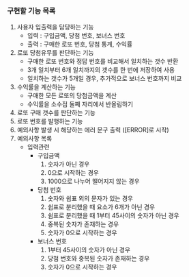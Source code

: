 ### 구현할 기능 목록
1. 사용자 입출력을 담당하는 기능
   - 입력 : 구입금액, 당첨 번호, 보너스 번호
   - 출력 : 구매한 로또 번호, 당첨 통계, 수익률
2. 로또 당첨유무를 판단하는 기능
   - 구매한 로또 번호와 정답 번호를 비교해서 일치하는 갯수 반환
   - 3개 일치부터 6개 일치까지의 갯수를 한 번에 저장하여 사용
   - 일치하는 갯수가 5개일 경우, 추가적으로 보너스 번호까지 비교
3. 수익률을 계산하는 기능
   - 구매한 모든 로또의 당첨금액을 계산
   - 수익률을 소수점 둘째 자리에서 반올림하기
4. 로또 구매 갯수를 판단하는 기능
5. 로또 번호를 발행하는 기능
6. 예외사항 발생 시 해당하는 에러 문구 출력 ([ERROR]로 시작)
7. 예외사항 목록
   - 입력관련
     + 구입금액
       1. 숫자가 아닌 경우 
       2. 0으로 시작하는 경우
       3. 1000으로 나누어 떨어지지 않는 경우
     + 당첨 번호
       1. 숫자와 쉽표 외의 문자가 있는 경우
       2. 쉼표로 분리했을 때 요소가 6개가 아닌 경우
       3. 쉼표로 분리했을 때 1부터 45사이의 숫자가 아닌 경우
       4. 중복된 숫자가 존재하는 경우
       5. 숫자가 0으로 시작하는 경우
     + 보너스 번호
       1. 1부터 45사이의 숫자가 아닌 경우
       2. 당첨 번호와 중복된 숫자가 존재하는 경우
       3. 숫자가 0으로 시작하는 경우